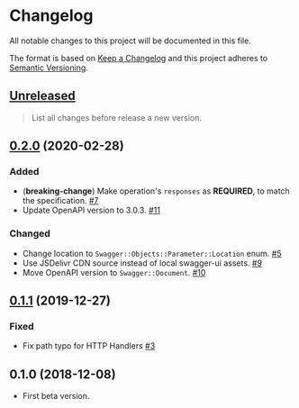 # Changelog

All notable changes to this project will be documented in this file.

The format is based on [Keep a Changelog](http://keepachangelog.com/en/1.0.0/)
and this project adheres to [Semantic Versioning](http://semver.org/spec/v2.0.0.html).

## [Unreleased]

> List all changes before release a new version.

## [0.2.0] (2020-02-28)

### Added

- (**breaking-change**) Make operation's `responses` as **REQUIRED**, to match the specification. [#7](https://github.com/icyleaf/swagger/pull/7)
- Update OpenAPI version to 3.0.3. [#11](https://github.com/icyleaf/swagger/pull/11)

### Changed

- Change location to `Swagger::Objects::Parameter::Location` enum. [#5](https://github.com/icyleaf/swagger/pull/5)
- Use JSDelivr CDN source instead of local swagger-ui assets. [#9](https://github.com/icyleaf/swagger/pull/9)
- Move OpenAPI version to `Swagger::Document`. [#10](https://github.com/icyleaf/swagger/pull/10)

## [0.1.1] (2019-12-27)

### Fixed

- Fix path typo for HTTP Handlers [#3](https://github.com/icyleaf/swagger/pull/3)

## 0.1.0 (2018-12-08)

- First beta version.

[Unreleased]: https://github.com/icyleaf/swagger/compare/v0.2.0...HEAD
[0.2.0]: https://github.com/icyleaf/swagger/compare/v0.1.1...v0.2.0
[0.1.1]: https://github.com/icyleaf/swagger/compare/v0.1.0...v0.1.1
